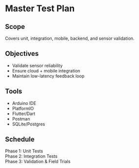 # Master Test Plan

## Scope
Covers unit, integration, mobile, backend, and sensor validation.

## Objectives
- Validate sensor reliability
- Ensure cloud + mobile integration
- Maintain low-latency feedback loop

## Tools
- Arduino IDE
- PlatformIO
- Flutter/Dart
- Postman
- SQLite/Postgres

## Schedule
Phase 1: Unit Tests  
Phase 2: Integration Tests  
Phase 3: Validation & Field Trials
